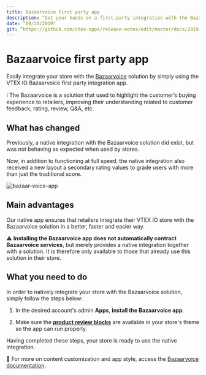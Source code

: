 ```yaml
---
title: Bazaarvoice first party app
description: “Get your hands on a first-party integration with the Bazaarvoice solution.”
date: “09/20/2019"
git: “https://github.com/vtex-apps/release-notes/edit/master/docs/2019-week-36/events-context.md”
---
```


# Bazaarvoice first party app

Easily integrate your store with the [Bazaarvoice](https://www.bazaarvoice.com/) solution by simply using the VTEX IO Bazaarvoice first party integration app. 

ℹ️ The Bazaarvoice is a solution that used to highlight the customer’s buying experience to retailers, improving their understanding related to customer feedback, rating, review, Q&A, etc.

## What has changed

Previously, a native integration with the Bazaarvoice solution did exist, but was not behaving as expected when used by stores.  

Now, in addition to functioning at full speed, the native integration also received a new layout a secondary rating values to grade users with more than just the traditional score.

![bazaar-voice-app](https://user-images.githubusercontent.com/52087100/65352501-36702100-dbc1-11e9-9966-9f2e79b2adbb.png)

## Main advantages 

Our native app ensures that retailers integrate their VTEX IO store with the Bazaarvoice solution in a better, faster and easier way.

:warning: **Installing the Bazaarvoice app does not automatically contract Bazaarvoice services**, but merely provides a native integration together with a solution. It is therefore only available to those that already use this solution in their store.

## What you need to do

In order to natively integrate your store with the Bazaarvoice solution, simply follow the steps below:

1. In the desired account's admin **Apps**, **install the Bazaarvoice app**.

2. Make sure the [**product review blocks**](https://github.com/vtex-apps/product-review-interfaces/tree/master/example) are available in your store's theme so the app can run properly.

Having completed these steps, your store is ready to use the native integration. 

:eyes: For more on content customization and app style, access the [Bazaarvoice documentation](https://vtex.io/docs/components/pixel/vtex.bazaarvoice).
